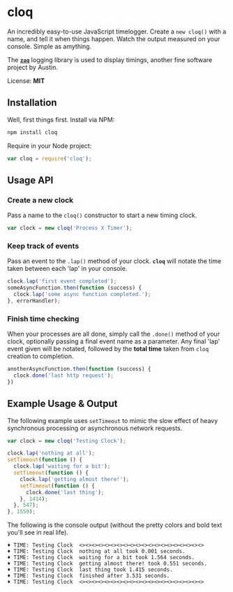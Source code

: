 # cloq

An incredibly easy-to-use JavaScript timelogger. Create a `new cloq()` with a name, and tell it when things happen. Watch the output measured on your console. Simple as amything.

The [**`zaq`**](http://github.com/austinbillings/zaq) logging library is used to display timings, another fine software project by Austin.

License: **MIT**

## Installation

Well, first things first. Install via NPM:
```bash
npm install cloq
```
Require in your Node project:
```js
var cloq = require('cloq');
```


## Usage API

### Create a new clock

Pass a name to the `cloq()` constructor to start a new timing clock.

```js
var clock = new cloq('Process X Timer');
```

### Keep track of events

Pass an event to the `.lap()` method of your clock. **`cloq`** will notate the time taken between each 'lap' in your console.

```js
clock.lap('first event completed');
someAsyncFunction.then(function (success) {
  clock.lap('some async function completed.');
}, errorHandler);
```

### Finish time checking
When your processes are all done, simply call the `.done()` method of your clock, optionally passing a final event name as a parameter. Any final 'lap' event given will be notated, followed by the **total time** taken from `cloq` creation to completion.

```js
anotherAsyncFunction.then(function (success) {
  clock.done('last http request');
})
```

## Example Usage & Output

The following example uses `setTimeout` to mimic the slow effect of heavy synchronous processing or asynchronous network requests.

```js
var clock = new cloq('Testing Clock');

clock.lap('nothing at all');
setTimeout(function () {
  clock.lap('waiting for a bit');
  setTimeout(function () {
    clock.lap('getting almost there!');
    setTimeout(function () {
      clock.done('last thing');
    }, 1414);
  }, 547);
}, 1559);
```

The following is the console output (without the pretty colors and bold text you'll see in real life).
```
♦ TIME: Testing Clock  <><><><><><><><><><><><><><><><><><><><>
♦ TIME: Testing Clock  nothing at all took 0.001 seconds.
♦ TIME: Testing Clock  waiting for a bit took 1.564 seconds.
♦ TIME: Testing Clock  getting almost there! took 0.551 seconds.
♦ TIME: Testing Clock  last thing took 1.415 seconds.
♦ TIME: Testing Clock  finished after 3.531 seconds.
♦ TIME: Testing Clock  <><><><><><><><><><><><><><><><><><><><>
```
